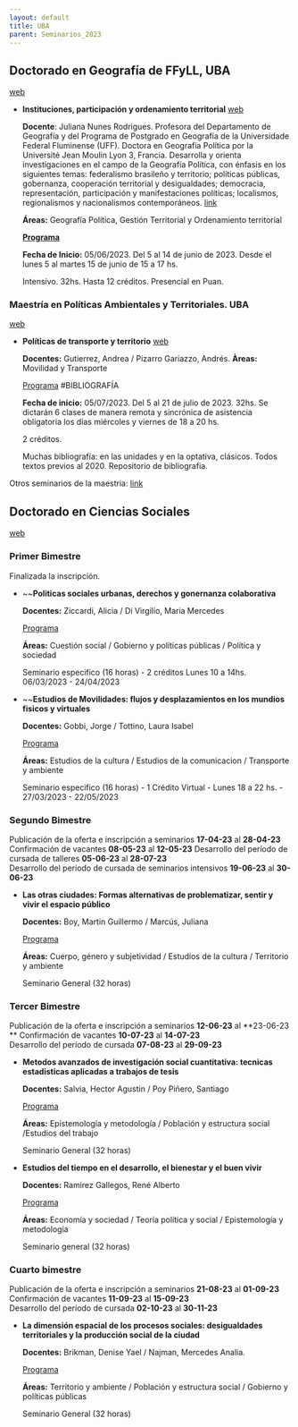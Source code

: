 ```yaml
---
layout: default
title: UBA
parent: Seminarios_2023
--- 
```


## Doctorado en Geografía de FFyLL, UBA

[web](http://posgrado.filo.uba.ar/seminarios-de-doctorado)

- **Instituciones, participación y ordenamiento territorial** [web](http://posgrado.filo.uba.ar/SemDoc2023-NunesRodrigues)

	**Docente**: Juliana Nunes Rodrigues. Profesora del Departamento de Geografía y del Programa de Postgrado en Geografía de la Universidade Federal Fluminense (UFF). Doctora en Geografía Política por la Université Jean Moulin Lyon 3, Francia.
	Desarrolla y orienta investigaciones en el campo de la Geografía Política, con énfasis en los siguientes temas: federalismo brasileño y territorio; políticas públicas, gobernanza, cooperación territorial y desigualdades; democracia, representación, participación y manifestaciones políticas; localismos, regionalismos y nacionalismos contemporáneos. [link](http://posgrado.filo.uba.ar/nunes-rodrigues-juliana)
	
	**Áreas:** Geografía Política, Gestión Territorial y Ordenamiento territorial
	
	[**Programa**](http://posgrado.filo.uba.ar/sites/posgrado.filo.uba.ar/files/Programa%20Seminario%20de%20Doctorado%20presencial%202023.%20NUNES.pdf) 
	
	**Fecha de Inicio:** 05/06/2023. Del 5 al 14 de junio de 2023. Desde el lunes 5 al martes 15 de junio de 15 a 17 hs.
	
	Intensivo. 32hs. Hasta 12 créditos. Presencial en Puan. 

### Maestría en Políticas Ambientales y Territoriales. UBA

[web](http://posgrado.filo.uba.ar/maestr%C3%ADa-en-pol%C3%ADticas-ambientales-y-territoriales)

- **Políticas de transporte y territorio** [web](http://posgrado.filo.uba.ar/pol%C3%ADticas-de-transporte-y-territorio-3)

	**Docentes:** Gutierrez, Andrea / Pizarro Gariazzo, Andrés.
	**Àreas:** Movilidad y Transporte
	
	[Programa](http://posgrado.filo.uba.ar/sites/posgrado.filo.uba.ar/files/Politicas%20de%20Transporte%20y%20Territorio%20-%202023.pdf) #BIBLIOGRAFÍA 
	
	**Fecha de inicio:** 05/07/2023. Del 5 al 21 de julio de 2023. 32hs. Se dictarán 6 clases de manera remota y sincrónica de asistencia obligatoria los días miércoles y viernes de 18 a 20 hs.
	
	2 créditos. 
	
	Muchas bibliografía: en las unidades y en la optativa, clásicos. Todos textos previos al 2020. 
	Repositorio de bibliografia.  

Otros seminarios de la maestria: [link](http://posgrado.filo.uba.ar/plandeestudios-218)

## Doctorado en Ciencias Sociales

[web](http://www.sociales.uba.ar/posgrados/doctorado/#Seminarios)

### Primer Bimestre
Finalizada la inscripción.

- ~~**Politicas sociales urbanas, derechos y gonernanza colaborativa**
	
	**Docentes:**  Ziccardi, Alicia / Di Virgilio, Maria Mercedes
	
	[Programa](https://drive.google.com/file/d/1RFNGUKBFLaP4mxIRv-KuUmbtS-ZEk3Xe/view)
	
	**Áreas:** Cuestión social / Gobierno y políticas públicas / Política y sociedad
	
	Seminario especifico (16 horas) - 2 créditos
	Lunes 10 a 14hs. 06/03/2023 - 24/04/2023
	

- ~~**Estudios de Movilidades: flujos y desplazamientos en los mundios fisicos y virtuales**
	
	**Docentes:**  Gobbi, Jorge / Tottino, Laura Isabel
	
	[Programa](https://drive.google.com/file/d/1FVPB97uyhWNLxsEMbhPsH4h2k8Uwp2jQ/view)
	
	**Áreas:** Estudios de la cultura / Estudios de la comunicacion / Transporte y ambiente
	
	Seminario especifico (16 horas) - 1 Crédito
	Virtual - Lunes 18 a 22 hs. - 27/03/2023 - 22/05/2023 

### Segundo Bimestre
Publicación de la oferta e inscripción a seminarios **17-04-23** al **28-04-23**  
Confirmación de vacantes **08-05-23** al **12-05-23** 
Desarrollo del período de cursada de talleres **05-06-23** al **28-07-23**  
Desarrollo del período de cursada de seminarios intensivos **19-06-23** al **30-06-23**

- **Las otras ciudades: Formas alternativas de problematizar, sentir y vivir el espacio público**
	
	**Docentes:** Boy, Martin Guillermo / Marcús, Juliana
	
	[Programa](https://drive.google.com/file/d/1kO9R0Nkh9fVYt0rXUs0uT76ZC2yLAMUO/view)
	
	**Áreas:** Cuerpo, género y subjetividad / Estudios de la cultura / Territorio y ambiente
	
	Seminario General (32 horas)


### Tercer Bimestre

Publicación de la oferta e inscripción a seminarios **12-06-23** al **23-06-23  **
Confirmación de vacantes **10-07-23** al **14-07-23**  
Desarrollo del período de cursada **07-08-23** al **29-09-23**

- **Metodos avanzados de investigación social cuantitativa: tecnicas estadisticas aplicadas a trabajos de tesis**
	
	**Docentes:**  Salvia, Hector Agustin / Poy Piñero, Santiago
	
	[Programa](https://drive.google.com/file/d/1J3-tnWZulMVe9UoMC40Ta07-pK3KdEwU/view)
	
	**Áreas:** Epistemología y metodología / Población y estructura social /Estudios del trabajo
	
	Seminario General (32 horas)

- **Estudios del tiempo en el desarrollo, el bienestar y el buen vivir**
	
	**Docentes:** Ramirez Gallegos, René Alberto
	
	[Programa](https://drive.google.com/file/d/1mbnHI3T2UmRSl1p6nbJE0H4V-9REGoJp/view)
	
	**Áreas:** Economía y sociedad / Teoría política y social / Epistemología y metodología
	
	Seminario general (32 horas)

### Cuarto bimestre
Publicación de la oferta e inscripción a seminarios **21-08-23** al **01-09-23**  
Confirmación de vacantes **11-09-23** al **15-09-23**  
Desarrollo del período de cursada **02-10-23** al **30-11-23**

- **La dimensión espacial de los procesos sociales: desigualdades territoriales y la producción social de la ciudad**
	
	**Docentes:** Brikman, Denise Yael / Najman, Mercedes Analia. 
	
	[Programa](https://drive.google.com/file/d/1RDABuKUPwyc17OBEg1a42Weifnb6AOuW/view)
	
	**Áreas:** Territorio y ambiente / Población y estructura social / Gobierno y políticas públicas
	
	Seminario General (32 horas) 
